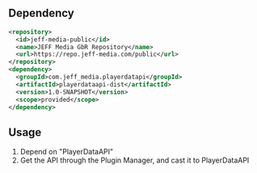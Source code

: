 ## Dependency
```xml
<repository>
  <id>jeff-media-public</id>
  <name>JEFF Media GbR Repository</name>
  <url>https://repo.jeff-media.com/public</url>
</repository>
<dependency>
  <groupId>com.jeff_media.playerdatapi</groupId>
  <artifactId>playerdataapi-dist</artifactId>
  <version>1.0-SNAPSHOT</version>
  <scope>provided</scope>
</dependency>
```

## Usage
1. Depend on "PlayerDataAPI"
2. Get the API through the Plugin Manager, and cast it to PlayerDataAPI